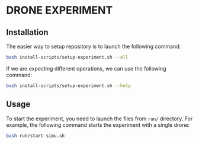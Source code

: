 # DRONE EXPERIMENT

## Installation

The easier way to setup repository is to launch the following command:

```bash
bash install-scripts/setup-experiment.sh --all
```

If we are expecting different operations, we can use the following command:

```bash
bash install-scripts/setup-experiment.sh --help
```

## Usage

To start the experiment, you need to launch the files from `run/` directory. For example, the following command starts the experiment with a single drone:

```bash
bash run/start-simu.sh
```

